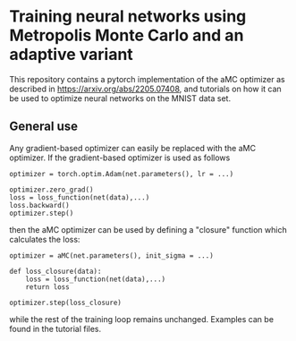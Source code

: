 # Training neural networks using Metropolis Monte Carlo and an adaptive variant

This repository contains a pytorch implementation of the aMC optimizer as described in https://arxiv.org/abs/2205.07408, and tutorials on how it can be used to optimize neural networks on the MNIST data set.

## General use

Any gradient-based optimizer can easily be replaced with the aMC optimizer. If the gradient-based optimizer is used as follows

```
optimizer = torch.optim.Adam(net.parameters(), lr = ...)

optimizer.zero_grad()
loss = loss_function(net(data),...)
loss.backward()
optimizer.step()
```
then the aMC optimizer can be used by defining a "closure" function which calculates the loss:

```
optimizer = aMC(net.parameters(), init_sigma = ...)

def loss_closure(data):
    loss = loss_function(net(data),...)
    return loss

optimizer.step(loss_closure)
```

while the rest of the training loop remains unchanged. Examples can be found in the tutorial files.
    
